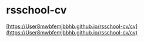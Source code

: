 # rsschool-cv

[https://User8mwbfemjbbhb.github.io/rsschool-cv/cv](https://User8mwbfemjbbhb.github.io/rsschool-cv/cv)

